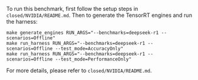 To run this benchmark, first follow the setup steps in `closed/NVIDIA/README.md`. Then to generate the TensorRT engines and run the harness:

```
make generate_engines RUN_ARGS="--benchmarks=deepseek-r1 --scenarios=Offline"
make run_harness RUN_ARGS="--benchmarks=deepseek-r1 --scenarios=Offline --test_mode=AccuracyOnly"
make run_harness RUN_ARGS="--benchmarks=deepseek-r1 --scenarios=Offline --test_mode=PerformanceOnly"
```

For more details, please refer to `closed/NVIDIA/README.md`.